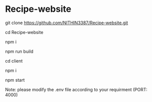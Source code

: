 ﻿# Recipe-website
git clone https://github.com/NITHIN3387/Recipe-website.git

cd Recipe-website

npm i

npm run build

cd client

npm i

npm start

Note: please modify the .env file according to your requirment (PORT: 4000)
